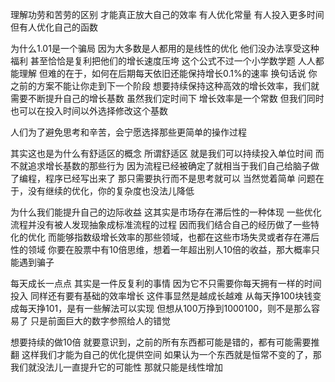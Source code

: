 理解功劳和苦劳的区别 才能真正放大自己的效率
有人优化常量 有人投入更多时间 但有人优化自己的函数

为什么1.01是一个骗局 因为大多数是人都用的是线性的优化 他们没办法享受这种福利 甚至恰恰是复利把他们的增长速度压垮
这个公式不过一个小学数学题 人人都能理解
但难的在于，如何在后期每天依旧还能保持增长0.1%的速率
换句话说 你之前的方案不能让你走到下一个阶段 想要持续保持这种高效的增长效率，我们就需要不断提升自己的增长基数 虽然我们定时间下 增长效率是一个常数 但我们同时也可以在投入时间以外选择修改这个基数

人们为了避免思考和辛苦，会宁愿选择那些更简单的操作过程

其实这也是为什么有舒适区的概念 所谓舒适区 就是我们可以持续投入单位时间 而不就追求增长基数的那些行为 因为流程已经被确定了就相当于我们自己给脑子做了编程，程序已经写出来了 那只需要执行而不是思考就可以 当然觉着简单 问题在于，没有继续的优化，你的复杂度也没法儿降低

为什么我们能提升自己的边际收益 这其实是市场存在滞后性的一种体现 一些优化流程并没有被人发现抽象成标准流程的过程 因而我们结合自己的经历做了一些特化的优化 而能够指数级增长效率的那些领域，也都在这些市场失灵或者存在滞后性的领域 你要在股票中有10倍思维，想着一年超出别人10倍的收益，那大概率只能遇到骗子

每天成长一点点 其实是一件反复利的事情 因为它不只需要你每天拥有一样的时间投入 同样还有要有基础的效率增长 这件事显然是越成长越难 从每天挣100块钱变成每天挣101，是有一些解法可以实现 但想从100万挣到1000100，则不是那么容易了 只是前面巨大的数字参照给人的错觉

想要持续的做10倍 就要意识到，之前的所有东西都可能是错的，都有可能需要推翻 这样我们才能为自己的优化提供空间 如果认为一个东西就是恒常不变的了，那我们就没法儿一直提升它的可能性 那就只能是线性增加